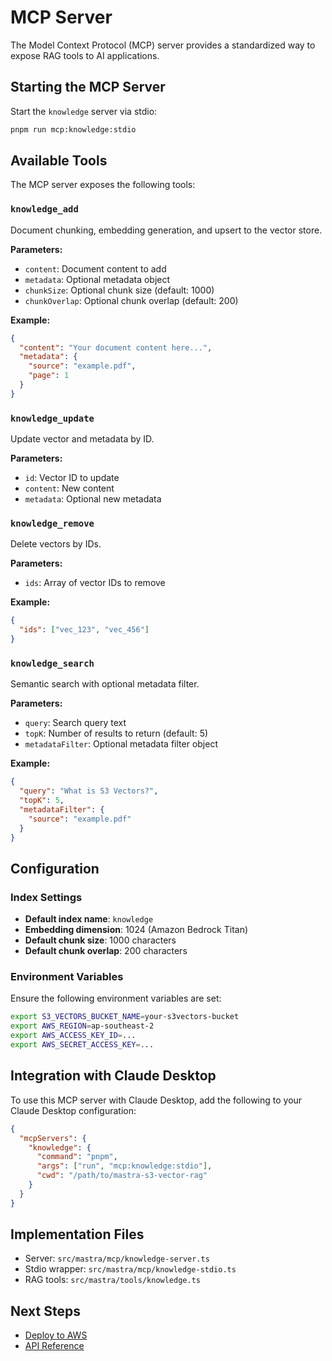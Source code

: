 # MCP Server

The Model Context Protocol (MCP) server provides a standardized way to expose RAG tools to AI applications.

## Starting the MCP Server

Start the `knowledge` server via stdio:

```bash
pnpm run mcp:knowledge:stdio
```

## Available Tools

The MCP server exposes the following tools:

### `knowledge_add`

Document chunking, embedding generation, and upsert to the vector store.

**Parameters:**
- `content`: Document content to add
- `metadata`: Optional metadata object
- `chunkSize`: Optional chunk size (default: 1000)
- `chunkOverlap`: Optional chunk overlap (default: 200)

**Example:**
```json
{
  "content": "Your document content here...",
  "metadata": {
    "source": "example.pdf",
    "page": 1
  }
}
```

### `knowledge_update`

Update vector and metadata by ID.

**Parameters:**
- `id`: Vector ID to update
- `content`: New content
- `metadata`: Optional new metadata

### `knowledge_remove`

Delete vectors by IDs.

**Parameters:**
- `ids`: Array of vector IDs to remove

**Example:**
```json
{
  "ids": ["vec_123", "vec_456"]
}
```

### `knowledge_search`

Semantic search with optional metadata filter.

**Parameters:**
- `query`: Search query text
- `topK`: Number of results to return (default: 5)
- `metadataFilter`: Optional metadata filter object

**Example:**
```json
{
  "query": "What is S3 Vectors?",
  "topK": 5,
  "metadataFilter": {
    "source": "example.pdf"
  }
}
```

## Configuration

### Index Settings

- **Default index name**: `knowledge`
- **Embedding dimension**: 1024 (Amazon Bedrock Titan)
- **Default chunk size**: 1000 characters
- **Default chunk overlap**: 200 characters

### Environment Variables

Ensure the following environment variables are set:

```bash
export S3_VECTORS_BUCKET_NAME=your-s3vectors-bucket
export AWS_REGION=ap-southeast-2
export AWS_ACCESS_KEY_ID=...
export AWS_SECRET_ACCESS_KEY=...
```

## Integration with Claude Desktop

To use this MCP server with Claude Desktop, add the following to your Claude Desktop configuration:

```json
{
  "mcpServers": {
    "knowledge": {
      "command": "pnpm",
      "args": ["run", "mcp:knowledge:stdio"],
      "cwd": "/path/to/mastra-s3-vector-rag"
    }
  }
}
```

## Implementation Files

- Server: `src/mastra/mcp/knowledge-server.ts`
- Stdio wrapper: `src/mastra/mcp/knowledge-stdio.ts`
- RAG tools: `src/mastra/tools/knowledge.ts`

## Next Steps

- [Deploy to AWS](../deployment/cdk.md)
- [API Reference](../api/reference.md)

